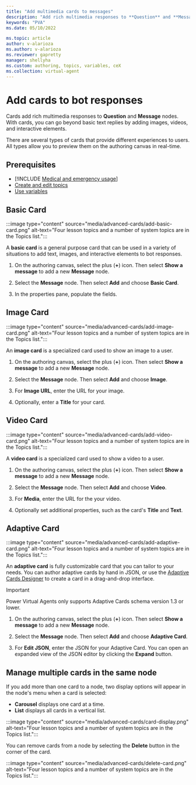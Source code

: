 ```yaml
---
title: "Add multimedia cards to messages"
description: "Add rich multimedia responses to **Question** and **Message** nodes."
keywords: "PVA"
ms.date: 05/10/2022

ms.topic: article
author: v-alarioza
ms.author: v-alarioza
ms.reviewer: gapretty
manager: shellyha
ms.custom: authoring, topics, variables, ceX
ms.collection: virtual-agent
---
```


# Add cards to bot responses

Cards add rich multimedia responses to **Question** and **Message** nodes. With cards, you can go beyond basic text replies by adding images, videos, and interactive elements.

There are several types of cards that provide different experiences to users. All types allow you to preview them on the authoring canvas in real-time.

## Prerequisites

- [!INCLUDE [Medical and emergency usage](includes/pva-usage-limitations.md)]
- [Create and edit topics](authoring-create-edit-topics.md)
- [Use variables](authoring-variables.md)

## Basic Card

:::image type="content" source="media/advanced-cards/add-basic-card.png" alt-text="Four lesson topics and a number of system topics are in the Topics list.":::

A **basic card** is a general purpose card that can be used in a variety of situations to add text, images, and interactive elements to bot responses.

1. On the authoring canvas, select the plus (**+**) icon. Then select **Show a message** to add a new **Message** node.

1. Select the **Message** node. Then select **Add** and choose **Basic Card**.

1. In the properties pane, populate the fields.

## Image Card

:::image type="content" source="media/advanced-cards/add-image-card.png" alt-text="Four lesson topics and a number of system topics are in the Topics list.":::

An **image card** is a specialized card used to show an image to a user.

1. On the authoring canvas, select the plus (**+**) icon. Then select **Show a message** to add a new **Message** node.

1. Select the **Message** node. Then select **Add** and choose **Image**.

1. For **Image URL**, enter the URL for your image.

1. Optionally, enter a **Title** for your card.

## Video Card

:::image type="content" source="media/advanced-cards/add-video-card.png" alt-text="Four lesson topics and a number of system topics are in the Topics list.":::

A **video card** is a specialized card used to show a video to a user.

1. On the authoring canvas, select the plus (**+**) icon. Then select **Show a message** to add a new **Message** node.

1. Select the **Message** node. Then select **Add** and choose **Video**.

1. For **Media**, enter the URL for the your video.

1. Optionally set additional properties, such as the card's **Title** and **Text**.

## Adaptive Card

:::image type="content" source="media/advanced-cards/add-adaptive-card.png" alt-text="Four lesson topics and a number of system topics are in the Topics list.":::

An **adaptive card** is fully customizable card that you can tailor to your needs. You can author adaptive cards by hand in JSON, or use the [Adaptive Cards Designer](https://adaptivecards.io/designer/) to create a card in a drag-and-drop interface.

> [!IMPORTANT]
> Power Virtual Agents only supports Adaptive Cards schema version 1.3 or lower.

1. On the authoring canvas, select the plus (**+**) icon. Then select **Show a message** to add a new **Message** node.

1. Select the **Message** node. Then select **Add** and choose **Adaptive Card**.

1. For **Edit JSON**, enter the JSON for your Adaptive Card. You can open an expanded view of the JSON editor by clicking the **Expand** button.

## Manage multiple cards in the same node

If you add more than one card to a node, two display options will appear in the node's menu when a card is selected:

- **Carousel** displays one card at a time.
- **List** displays all cards in a vertical list.

:::image type="content" source="media/advanced-cards/card-display.png" alt-text="Four lesson topics and a number of system topics are in the Topics list.":::

You can remove cards from a node by selecting the **Delete** button in the corner of the card.

:::image type="content" source="media/advanced-cards/delete-card.png" alt-text="Four lesson topics and a number of system topics are in the Topics list.":::
